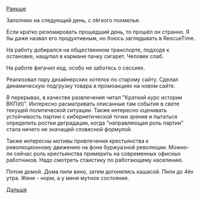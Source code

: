 [Раньше](2018.11.227.md)

Заполняю на следующий день, с лёгкого похмелья.

Если кратко резюмировать прошедший день, то прошёл он странно. Я бы даже назвал его продуктивным, но боюсь заглядывать в RescueTime.

На работу добирался на общественном транспорте, подходя к остановке, нащупал в кармане пачку сигарет. Человек слаб.

На работе фигачил код, особо не заботясь о сессиях.

Реализовал пару дизайнерских хотелок по старому сайту. Сделал динамическую подгрузку товара в промоакциях на новом сайте.

В перерывах, в качестве развлечения читал "Краткий курс истории ВКП(б)". Интересно расматривать описанные там события в свете текущей политической ситуации. Также интересно оценивать устойчивость партии с кибернетической точки зрения и пытаться определить ростки деградации, когда "направляющая роль партии" стала ничего не значащей словесной формулой.

Также интересны мотивы привлечения крестьянства к революционному движению на фоне буржуазной революции. Можно-ли сейчас роль крестьянства примерить на современных офисных работников. Надо смотреть стаистику по работающему населению.

Потом домой. Дома пили вино, затем догонялись кашасой.
Пили до 4ёх утра. Жене - норм, а у меня мутное состояние.

[Дальше](2018.11.24.md)